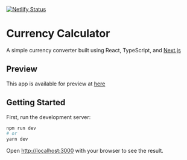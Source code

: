 [![Netlify Status](https://api.netlify.com/api/v1/badges/4c64ca8b-9ccb-49c4-ac2d-64faacc06d28/deploy-status)](https://app.netlify.com/sites/dazzling-roentgen-1c51d4/deploys)

# Currency Calculator 
A simple currency converter built using React, TypeScript, and [Next.js](https://nextjs.org/) 
## Preview

This app is available for preview at [here](https://dazzling-roentgen-1c51d4.netlify.app/)

## Getting Started

First, run the development server:

```bash
npm run dev
# or
yarn dev
```

Open [http://localhost:3000](http://localhost:3000) with your browser to see the result.


